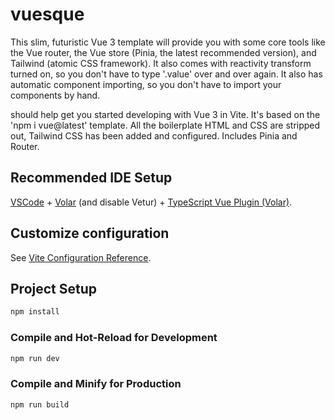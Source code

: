 # vuesque

This slim, futuristic Vue 3 template will provide you with some core tools like the Vue router, the Vue store (Pinia, the latest recommended version), and Tailwind (atomic CSS framework). It also comes with reactivity transform turned on, so you don't have to type '.value' over and over again. It also has automatic component importing, so you don't have to import your components by hand.

should help get you started developing with Vue 3 in Vite. It's based on the 'npm i vue@latest' template. All the boilerplate HTML and CSS are stripped out, Tailwind CSS has been added and configured. Includes Pinia and Router.

## Recommended IDE Setup

[VSCode](https://code.visualstudio.com/) + [Volar](https://marketplace.visualstudio.com/items?itemName=johnsoncodehk.volar) (and disable Vetur) + [TypeScript Vue Plugin (Volar)](https://marketplace.visualstudio.com/items?itemName=johnsoncodehk.vscode-typescript-vue-plugin).

## Customize configuration

See [Vite Configuration Reference](https://vitejs.dev/config/).

## Project Setup

```sh
npm install
```

### Compile and Hot-Reload for Development

```sh
npm run dev
```

### Compile and Minify for Production

```sh
npm run build
```
